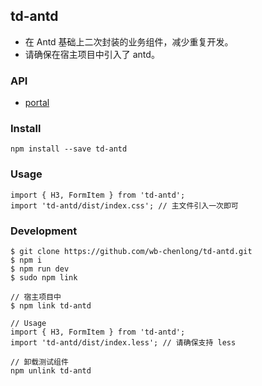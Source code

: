 ## td-antd

- 在 Antd 基础上二次封装的业务组件，减少重复开发。
- 请确保在宿主项目中引入了 antd。

### API

- [portal](https://github.com/wb-chenlong/td-antd/blob/master/API.md)

### Install

```
npm install --save td-antd
```

### Usage

```
import { H3, FormItem } from 'td-antd';
import 'td-antd/dist/index.css'; // 主文件引入一次即可
```

### Development

```
$ git clone https://github.com/wb-chenlong/td-antd.git
$ npm i
$ npm run dev
$ sudo npm link

// 宿主项目中
$ npm link td-antd

// Usage
import { H3, FormItem } from 'td-antd';
import 'td-antd/dist/index.less'; // 请确保支持 less

// 卸载测试组件
npm unlink td-antd
```